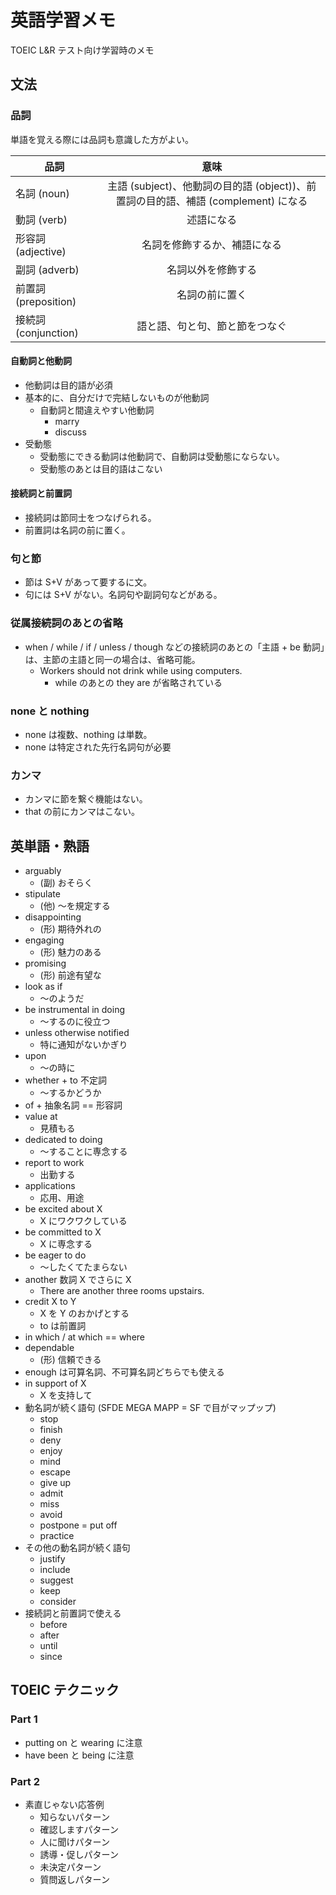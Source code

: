 # 英語学習メモ

TOEIC L&R テスト向け学習時のメモ

## 文法

### 品詞

単語を覚える際には品詞も意識した方がよい。

| 品詞  | 意味 |
| ------------- |:-------------:|
| 名詞 (noun) | 主語 (subject)、他動詞の目的語 (object))、前置詞の目的語、補語 (complement) になる |
| 動詞 (verb) | 述語になる |
| 形容詞 (adjective) | 名詞を修飾するか、補語になる |
| 副詞 (adverb) | 名詞以外を修飾する |
| 前置詞 (preposition) | 名詞の前に置く |
| 接続詞 (conjunction) | 語と語、句と句、節と節をつなぐ |

#### 自動詞と他動詞

* 他動詞は目的語が必須
* 基本的に、自分だけで完結しないものが他動詞
    * 自動詞と間違えやすい他動詞
        * marry
        * discuss
* 受動態
    * 受動態にできる動詞は他動詞で、自動詞は受動態にならない。
    * 受動態のあとは目的語はこない

#### 接続詞と前置詞

* 接続詞は節同士をつなげられる。
* 前置詞は名詞の前に置く。

### 句と節

* 節は S+V があって要するに文。
* 句には S+V がない。名詞句や副詞句などがある。

### 従属接続詞のあとの省略

* when / while / if / unless / though などの接続詞のあとの「主語 + be 動詞」は、主節の主語と同一の場合は、省略可能。
    * Workers should not drink while using computers.
        * while のあとの they are が省略されている

### none と nothing

* none は複数、nothing は単数。
* none は特定された先行名詞句が必要

### カンマ

* カンマに節を繋ぐ機能はない。
* that の前にカンマはこない。

## 英単語・熟語

* arguably
    * (副) おそらく
* stipulate
    * (他) 〜を規定する 
* disappointing
    * (形) 期待外れの
* engaging
    * (形) 魅力のある
* promising
    * (形) 前途有望な
* look as if
    * 〜のようだ
* be instrumental in doing
    * 〜するのに役立つ
* unless otherwise notified
    * 特に通知がないかぎり
* upon
    * 〜の時に
* whether + to 不定詞
    * 〜するかどうか
* of + 抽象名詞 == 形容詞
* value at
    * 見積もる
* dedicated to doing
    * 〜することに専念する
* report to work
    * 出勤する
* applications
    * 応用、用途
* be excited about X
    * X にワクワクしている
* be committed to X
    * X に専念する
* be eager to do
    * 〜したくてたまらない
* another 数詞 X でさらに X
    * There are another three rooms upstairs.
* credit X to Y
    * X を Y のおかげとする
    * to は前置詞
* in which / at which == where
* dependable
    * (形) 信頼できる
* enough は可算名詞、不可算名詞どちらでも使える
* in support of X
    * X を支持して
* 動名詞が続く語句 (SFDE MEGA MAPP = SF で目がマップップ)
    * stop
    * finish
    * deny
    * enjoy
    * mind
    * escape
    * give up
    * admit
    * miss
    * avoid
    * postpone = put off
    * practice
* その他の動名詞が続く語句
    * justify
    * include
    * suggest
    * keep
    * consider
* 接続詞と前置詞で使える
    * before
    * after
    * until
    * since

## TOEIC テクニック

### Part 1

* putting on と wearing に注意
* have been と being に注意

### Part 2

* 素直じゃない応答例
    * 知らないパターン
    * 確認しますパターン
    * 人に聞けパターン
    * 誘導・促しパターン
    * 未決定パターン
    * 質問返しパターン
